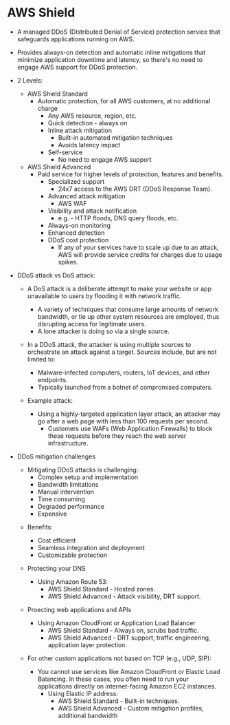 # AWS Shield
* A managed DDoS (Distributed Denial of Service) protection service 
  that safeguards applications running on AWS.
* Provides always-on detection and automatic inline mitigations that
  minimize application downtime and latency, so there's no need to 
  engage AWS support for DDoS protection.
* 2 Levels:
  * AWS Shield Standard
    * Automatic protection, for all AWS customers, at no additional
      charge
      * Any AWS resource, region, etc.
      * Quick detection - always on
      * Inline attack mitigation
        * Built-in automated mitigation techniques
        * Avoids latency impact
      * Self-service
        * No need to engage AWS support
  * AWS Shield Advanced 
    * Paid service for higher levels of protection, features and 
      benefits.
      * Specialized support
        * 24x7 access to the AWS DRT (DDoS Response Team).
      * Advanced attack mitigation
        * AWS WAF
      * Visibility and attack notification
        * e.g. - HTTP floods, DNS query floods, etc.
      * Always-on monitoring
      * Enhanced detection
      * DDoS cost protection
        * If any of your services have to scale up due to an attack,
          AWS will provide service credits for charges due to usage 
          spikes.

* DDoS attack vs DoS attack:
  * A DoS attack is a deliberate attempt to make your website or app
    unavailable to users by flooding it with network traffic.
    * A variety of techniques that consume large amounts of network 
      bandwidth, or tie up other system resources are employed, thus
      disrupting access for legitimate users.
    * A lone attacker is doing so via a single source.
  * In a DDoS attack, the attacker is using multiple sources to
    orchestrate an attack against a target. Sources include, but are
    not limited to:
    * Malware-infected computers, routers, IoT devices, and other 
      endpoints.
    * Typically launched from a botnet of compromised computers.

  * Example attack:
    * Using a highly-targeted application layer attack, an attacker may
      go after a web page with less than 100 requests per second.
      * Customers use WAFs (Web Application Firewalls) to block these
        requests before they reach the web server infrastructure.

* DDoS mitigation challenges
  * Mitigating DDoS attacks is challenging:
    * Complex setup and implementation
    * Bandwidth limitations
    * Manual intervention
    * Time consuming
    * Degraded performance
    * Expensive

  - Benefits:
    - Cost efficient
    - Seamless integration and deployment
    - Customizable protection

  - Protecting your DNS
    - Using Amazon Route 53:
      - AWS Shield Standard - Hosted zones.
      - AWS Shield Advanced - Attack visibility, DRT support.

  - Proecting web applications and APIs
    - Using Amazon CloudFront or Application Load Balancer
      - AWS Shield Standard - Always on, scrubs bad traffic.
      - AWS Shield Advanced - DRT support, traffic engineering,
                              application layer protection.
  
  - For other custom applications not based on TCP (e.g., UDP, SIP):
    - You cannot use services like Amazon CloudFront or Elastic Load
      Balancing. In these cases, you often need to run your applications
      directly on internet-facing Amazon EC2 instances.
      - Using Elastic IP address:
        - AWS Shield Standard - Built-in techniques.
        - AWS Shield Advanced - Custom mitigation profiles, additional 
                              bandwidth

